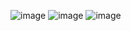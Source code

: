 ![image](https://github.com/AlejandroEstrada16/barberia-alura/assets/158002522/a045f883-668e-496e-ac37-e12ae098833a)
![image](https://github.com/AlejandroEstrada16/barberia-alura/assets/158002522/e77f75f2-d66d-4284-a371-13e6070f0396)
![image](https://github.com/AlejandroEstrada16/barberia-alura/assets/158002522/5dfdd7ff-961a-446f-99da-8f240ce210df)
